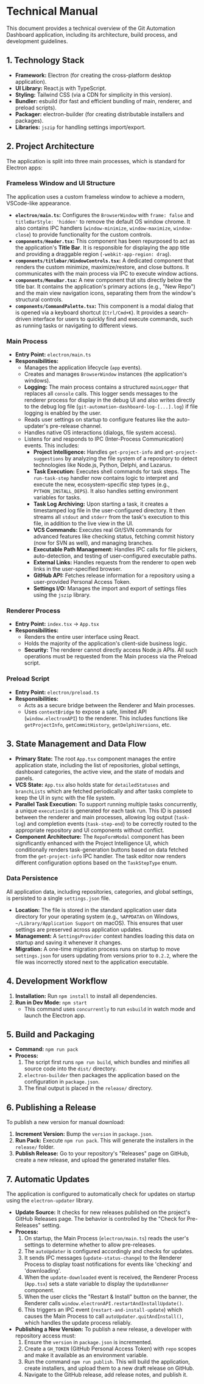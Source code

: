 # Technical Manual

This document provides a technical overview of the Git Automation Dashboard application, including its architecture, build process, and development guidelines.

## 1. Technology Stack

-   **Framework:** Electron (for creating the cross-platform desktop application).
-   **UI Library:** React.js with TypeScript.
-   **Styling:** Tailwind CSS (via a CDN for simplicity in this version).
-   **Bundler:** esbuild (for fast and efficient bundling of main, renderer, and preload scripts).
-   **Packager:** electron-builder (for creating distributable installers and packages).
-   **Libraries:** `jszip` for handling settings import/export.

## 2. Project Architecture

The application is split into three main processes, which is standard for Electron apps:

### Frameless Window and UI Structure
The application uses a custom frameless window to achieve a modern, VSCode-like appearance.
- **`electron/main.ts`:** Configures the `BrowserWindow` with `frame: false` and `titleBarStyle: 'hidden'` to remove the default OS window chrome. It also contains IPC handlers (`window-minimize`, `window-maximize`, `window-close`) to provide functionality for the custom controls.
- **`components/Header.tsx`:** This component has been repurposed to act as the application's **Title Bar**. It is responsible for displaying the app title and providing a draggable region (`-webkit-app-region: drag`).
- **`components/titlebar/WindowControls.tsx`:** A dedicated component that renders the custom minimize, maximize/restore, and close buttons. It communicates with the main process via IPC to execute window actions.
- **`components/MenuBar.tsx`:** A new component that sits directly below the title bar. It contains the application's primary actions (e.g., "New Repo") and the main view navigation icons, separating them from the window's structural controls.
- **`components/CommandPalette.tsx`:** This component is a modal dialog that is opened via a keyboard shortcut (`Ctrl/Cmd+K`). It provides a search-driven interface for users to quickly find and execute commands, such as running tasks or navigating to different views.

### Main Process

-   **Entry Point:** `electron/main.ts`
-   **Responsibilities:**
    -   Manages the application lifecycle (`app` events).
    -   Creates and manages `BrowserWindow` instances (the application's windows).
    -   **Logging:** The main process contains a structured `mainLogger` that replaces all `console` calls. This logger sends messages to the renderer process for display in the debug UI and also writes directly to the debug log file (`git-automation-dashboard-log-[...].log`) if file logging is enabled by the user.
    -   Reads user settings on startup to configure features like the auto-updater's pre-release channel.
    -   Handles native OS interactions (dialogs, file system access).
    -   Listens for and responds to IPC (Inter-Process Communication) events. This includes:
        -   **Project Intelligence:** Handles `get-project-info` and `get-project-suggestions` by analyzing the file system of a repository to detect technologies like Node.js, Python, Delphi, and Lazarus.
        -   **Task Execution:** Executes shell commands for task steps. The `run-task-step` handler now contains logic to interpret and execute the new, ecosystem-specific step types (e.g., `PYTHON_INSTALL_DEPS`). It also handles setting environment variables for tasks.
        -   **Task Log Archiving:** Upon starting a task, it creates a timestamped log file in the user-configured directory. It then streams all `stdout` and `stderr` from the task's execution to this file, in addition to the live view in the UI.
        -   **VCS Commands:** Executes real Git/SVN commands for advanced features like checking status, fetching commit history (now for SVN as well), and managing branches.
        -   **Executable Path Management:** Handles IPC calls for file pickers, auto-detection, and testing of user-configured executable paths.
        -   **External Links:** Handles requests from the renderer to open web links in the user-specified browser.
        -   **GitHub API:** Fetches release information for a repository using a user-provided Personal Access Token.
        -   **Settings I/O:** Manages the import and export of settings files using the `jszip` library.

### Renderer Process

-   **Entry Point:** `index.tsx` -> `App.tsx`
-   **Responsibilities:**
    -   Renders the entire user interface using React.
    -   Holds the majority of the application's client-side business logic.
    -   **Security:** The renderer cannot directly access Node.js APIs. All such operations must be requested from the Main process via the Preload script.

### Preload Script

-   **Entry Point:** `electron/preload.ts`
-   **Responsibilities:**
    -   Acts as a secure bridge between the Renderer and Main processes.
    -   Uses `contextBridge` to expose a safe, limited API (`window.electronAPI`) to the renderer. This includes functions like `getProjectInfo`, `getCommitHistory`, `getDelphiVersions`, etc.

## 3. State Management and Data Flow

-   **Primary State:** The root `App.tsx` component manages the entire application state, including the list of repositories, global settings, dashboard categories, the active view, and the state of modals and panels.
-   **VCS State:** `App.tsx` also holds state for `detailedStatuses` and `branchLists` which are fetched periodically and after tasks complete to keep the UI in sync with the file system.
-   **Parallel Task Execution:** To support running multiple tasks concurrently, a unique `executionId` is generated for each task run. This ID is passed between the renderer and main processes, allowing log output (`task-log`) and completion events (`task-step-end`) to be correctly routed to the appropriate repository and UI components without conflict.
-   **Component Architecture:** The `RepoFormModal` component has been significantly enhanced with the Project Intelligence UI, which conditionally renders task-generation buttons based on data fetched from the `get-project-info` IPC handler. The task editor now renders different configuration options based on the `TaskStepType` enum.

### Data Persistence

All application data, including repositories, categories, and global settings, is persisted to a single `settings.json` file.

-   **Location:** The file is stored in the standard application user data directory for your operating system (e.g., `%APPDATA%` on Windows, `~/Library/Application Support` on macOS). This ensures that user settings are preserved across application updates.
-   **Management:** A `SettingsProvider` context handles loading this data on startup and saving it whenever it changes.
-   **Migration:** A one-time migration process runs on startup to move `settings.json` for users updating from versions prior to `0.2.2`, where the file was incorrectly stored next to the application executable.

## 4. Development Workflow

1.  **Installation:** Run `npm install` to install all dependencies.
2.  **Run in Dev Mode:** `npm start`
    -   This command uses `concurrently` to run `esbuild` in watch mode and launch the Electron app.

## 5. Build and Packaging

-   **Command:** `npm run pack`
-   **Process:**
    1.  The script first runs `npm run build`, which bundles and minifies all source code into the `dist/` directory.
    2.  `electron-builder` then packages the application based on the configuration in `package.json`.
    3.  The final output is placed in the `release/` directory.

## 6. Publishing a Release

To publish a new version for manual download:

1.  **Increment Version:** Bump the `version` in `package.json`.
2.  **Run Pack:** Execute `npm run pack`. This will generate the installers in the `release/` folder.
3.  **Publish Release:** Go to your repository's "Releases" page on GitHub, create a new release, and upload the generated installer files.
## 7. Automatic Updates

The application is configured to automatically check for updates on startup using the `electron-updater` library.

-   **Update Source:** It checks for new releases published on the project's GitHub Releases page. The behavior is controlled by the "Check for Pre-Releases" setting.
-   **Process:**
    1.  On startup, the Main Process (`electron/main.ts`) reads the user's settings to determine whether to allow pre-releases.
    2.  The `autoUpdater` is configured accordingly and checks for updates.
    3.  It sends IPC messages (`update-status-change`) to the Renderer Process to display toast notifications for events like 'checking' and 'downloading'.
    4.  When the `update-downloaded` event is received, the Renderer Process (`App.tsx`) sets a state variable to display the `UpdateBanner` component.
    5.  When the user clicks the "Restart & Install" button on the banner, the Renderer calls `window.electronAPI.restartAndInstallUpdate()`.
    6.  This triggers an IPC event (`restart-and-install-update`) which causes the Main Process to call `autoUpdater.quitAndInstall()`, which handles the update process reliably.
-   **Publishing a New Version:** To publish a new release, a developer with repository access must:
    1.  Ensure the `version` in `package.json` is incremented.
    2.  Create a `GH_TOKEN` (GitHub Personal Access Token) with `repo` scopes and make it available as an environment variable.
    3.  Run the command `npm run publish`. This will build the application, create installers, and upload them to a new draft release on GitHub.
    4.  Navigate to the GitHub release, add release notes, and publish it.